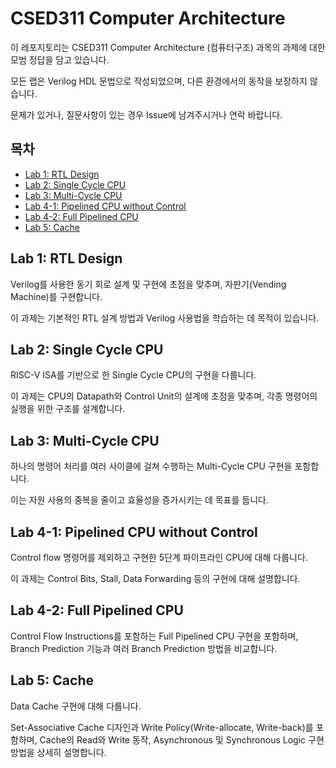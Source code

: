 # CSED311 Computer Architecture

이 레포지토리는 CSED311 Computer Architecture (컴퓨터구조) 과목의 과제에 대한 모범 정답을 담고 있습니다.

모든 랩은 Verilog HDL 문법으로 작성되었으며, 다른 환경에서의 동작을 보장하지 않습니다.

문제가 있거나, 질문사항이 있는 경우 Issue에 남겨주시거나 연락 바랍니다.

## 목차
- [Lab 1: RTL Design](#lab-1-rtl-design)
- [Lab 2: Single Cycle CPU](#lab-2-single-cycle-cpu)
- [Lab 3: Multi-Cycle CPU](#lab-3-multi-cycle-cpu)
- [Lab 4-1: Pipelined CPU without Control](#lab-4-1-pipelined-cpu-without-control)
- [Lab 4-2: Full Pipelined CPU](#lab-4-2-full-pipelined-cpu)
- [Lab 5: Cache](#lab-5-cache)

## Lab 1: RTL Design
Verilog를 사용한 동기 회로 설계 및 구현에 초점을 맞추며, 자판기(Vending Machine)를 구현합니다. 

이 과제는 기본적인 RTL 설계 방법과 Verilog 사용법을 학습하는 데 목적이 있습니다.

## Lab 2: Single Cycle CPU
RISC-V ISA를 기반으로 한 Single Cycle CPU의 구현을 다룹니다. 

이 과제는 CPU의 Datapath와 Control Unit의 설계에 초점을 맞추며, 각종 명령어의 실행을 위한 구조를 설계합니다.

## Lab 3: Multi-Cycle CPU
하나의 명령어 처리를 여러 사이클에 걸쳐 수행하는 Multi-Cycle CPU 구현을 포함합니다. 

이는 자원 사용의 중복을 줄이고 효율성을 증가시키는 데 목표를 둡니다.

## Lab 4-1: Pipelined CPU without Control
Control flow 명령어를 제외하고 구현한 5단계 파이프라인 CPU에 대해 다룹니다. 

이 과제는 Control Bits, Stall, Data Forwarding 등의 구현에 대해 설명합니다.

## Lab 4-2: Full Pipelined CPU
Control Flow Instructions를 포함하는 Full Pipelined CPU 구현을 포함하며, Branch Prediction 기능과 여러 Branch Prediction 방법을 비교합니다.

## Lab 5: Cache
Data Cache 구현에 대해 다룹니다. 

Set-Associative Cache 디자인과 Write Policy(Write-allocate, Write-back)를 포함하며, Cache의 Read와 Write 동작, Asynchronous 및 Synchronous Logic 구현 방법을 상세히 설명합니다.
